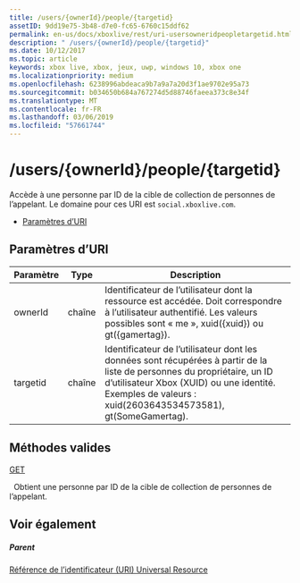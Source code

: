 ```yaml
---
title: /users/{ownerId}/people/{targetid}
assetID: 9dd19e75-3b48-d7e0-fc65-6760c15ddf62
permalink: en-us/docs/xboxlive/rest/uri-usersowneridpeopletargetid.html
description: " /users/{ownerId}/people/{targetid}"
ms.date: 10/12/2017
ms.topic: article
keywords: xbox live, xbox, jeux, uwp, windows 10, xbox one
ms.localizationpriority: medium
ms.openlocfilehash: 6238996abdeaca9b7a9a7a20d3f1ae9702e95a73
ms.sourcegitcommit: b034650b684a767274d5d88746faeea373c8e34f
ms.translationtype: MT
ms.contentlocale: fr-FR
ms.lasthandoff: 03/06/2019
ms.locfileid: "57661744"
---
```

# <a name="usersowneridpeopletargetid"></a>/users/{ownerId}/people/{targetid}
Accède à une personne par ID de la cible de collection de personnes de l’appelant. Le domaine pour ces URI est `social.xboxlive.com`.
 
  * [Paramètres d’URI](#ID4EV)
 
<a id="ID4EV"></a>

 
## <a name="uri-parameters"></a>Paramètres d’URI
 
| Paramètre| Type| Description| 
| --- | --- | --- | 
| ownerId| chaîne| Identificateur de l’utilisateur dont la ressource est accédée. Doit correspondre à l’utilisateur authentifié. Les valeurs possibles sont « me », xuid({xuid}) ou gt({gamertag}).| 
| targetid| chaîne| Identificateur de l’utilisateur dont les données sont récupérées à partir de la liste de personnes du propriétaire, un ID d’utilisateur Xbox (XUID) ou une identité. Exemples de valeurs : xuid(2603643534573581), gt(SomeGamertag).| 
  
<a id="ID4EQB"></a>

 
## <a name="valid-methods"></a>Méthodes valides

[GET](uri-usersowneridpeopletargetidget.md)

&nbsp;&nbsp;Obtient une personne par ID de la cible de collection de personnes de l’appelant.
 
<a id="ID4E1B"></a>

 
## <a name="see-also"></a>Voir également
 
<a id="ID4E3B"></a>

 
##### <a name="parent"></a>Parent 

[Référence de l’identificateur (URI) Universal Resource](../atoc-xboxlivews-reference-uris.md)

   